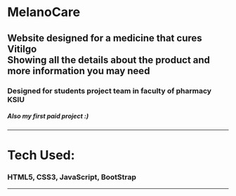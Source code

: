 <h1>MelanoCare</h1>
<h2>Website designed for a medicine that cures Vitilgo<br>Showing all the details about the product and more information you may need</h2>
<h3>Designed for students project team in faculty of pharmacy KSIU</h3>
<h5>Also my first paid project :)</h5>
<hr>
<h1>Tech Used: </h1>
<h3>HTML5, CSS3, JavaScript, BootStrap</h3>
<hr>
